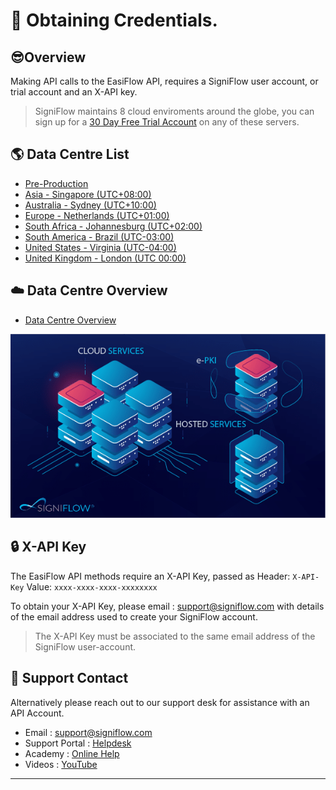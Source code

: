# 🔑 Obtaining Credentials.
## 😎Overview

Making API calls to the EasiFlow API, requires a SigniFlow user account, or trial account and an X-API key.

<!-- theme: info -->

> SigniFlow maintains 8 cloud enviroments around the globe, you can sign up for a [30 Day Free Trial Account](https://accountsetup.signiflow.com/trial) on any of these servers.

## 🌎 Data Centre List

* [Pre-Production](https://preprod.signiflow.com)
* [Asia - Singapore (UTC+08:00)](https://flow.signiflow.asia)
* [Australia - Sydney (UTC+10:00)](https://au.signiflow.com)
* [Europe - Netherlands (UTC+01:00)](https://eu.signiflow.com)
* [South Africa - Johannesburg (UTC+02:00)](https://flow.signflow.co.za)
* [South America - Brazil (UTC-03:00) ](https://latam.signiflow.com)
* [United States - Virginia (UTC-04:00)](https://us.signiflow.com)
* [United Kingdom - London (UTC 00:00)](https://uk.signiflow.com)

## ☁️ Data Centre Overview
* [Data Centre Overview](https://www.signiflow.com/data-centres/)
<!--
focus: false
-->
![SigniFlow-Data-Centre.png](../assets/images/SigniFlow-Data-Centre.png)

## 🔒 X-API Key

The EasiFlow API methods require an X-API Key, passed as Header: `X-API-Key` Value: `xxxx-xxxx-xxxx-xxxxxxxx`

To obtain your X-API Key, please email : [support@signiflow.com](mailto:support@signiflow.com?subject=API%20Key%20Assistance) with details of the email address used to create your SigniFlow account. 

<!-- theme: warning -->
>The X-API Key must be associated to the same email address of the SigniFlow user-account.  

## 🙋 Support Contact

Alternatively please reach out to our support desk for assistance with an API Account.

* Email : [support@signiflow.com](mailto:support@signiflow.com?subject=API%20Assistance)
* Support Portal : [Helpdesk](https://support.signiflow.com/portal/en/home)
* Academy : [Online Help](https://www.signiflow.com/academy/)
* Videos : [YouTube](https://www.youtube.com/c/SigniFlow)

---
